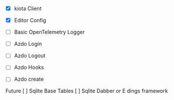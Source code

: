 - [X] kiota Client
- [X] Editor Config
- [ ]  Basic OpenTelemetry Logger 
- [ ] Azdo Login
- [ ] Azdo Logout
- [ ] Azdo Hooks
- [ ] Azdo create 



Future
[ ] Sqlite Base Tables
[ ] Sqlite Dabber or E dings framework 